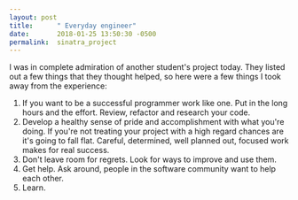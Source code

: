 ```yaml
---
layout: post
title:      " Everyday engineer"
date:       2018-01-25 13:50:30 -0500
permalink:  sinatra_project
---
```


I was in complete admiration of another student's project today.    They listed out a few things that they thought helped, so here were a few things I took away from the experience:

1. If you want to be a successful programmer work like one.  Put in the long hours and the effort.  Review, refactor and research your code.  
2.  Develop a healthy sense of pride and accomplishment with what you're doing.   If you're not treating your project with a high regard chances are it's going to fall flat.  Careful, determined, well planned out, focused work makes for real success.  
3.  Don't leave room for regrets.    Look for ways to improve and use them.
4.  Get help.  Ask around, people in the software community want to help each other.
5.  Learn. 



